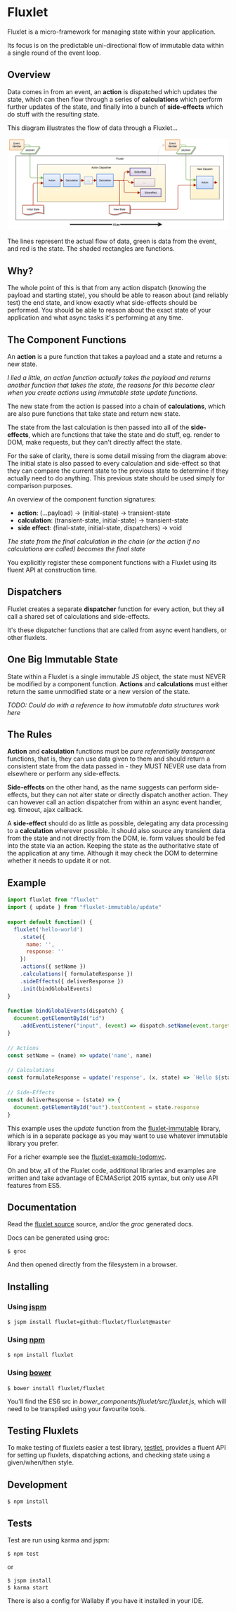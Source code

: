 # Fluxlet

Fluxlet is a micro-framework for managing state within your application.

Its focus is on the predictable uni-directional flow of immutable data within
a single round of the event loop.


## Overview

Data comes in from an event, an **action** is dispatched which updates the
state, which can then flow through a series of **calculations** which perform
further updates of the state, and finally into a bunch of **side-effects**
which do stuff with the resulting state.

This diagram illustrates the flow of data through a Fluxlet...

![Fluxlet data flow](fluxlet-data-flow.png)

The lines represent the actual flow of data, green is data from the event,
and red is the state. The shaded rectangles are functions.

## Why?

The whole point of this is that from any action dispatch (knowing the payload
and starting state), you should be able to reason about (and reliably test)
the end state, and know exactly what side-effects should be performed. You
should be able to reason about the exact state of your application and what
async tasks it's performing at any time.


## The Component Functions

An **action** is a pure function that takes a payload and a state and returns
a new state.

_I lied a little, an action function actually takes the payload and returns
another function that takes the state, the reasons for this become clear when
you create actions using immutable state update functions._

The new state from the action is passed into a chain of **calculations**,
which are also pure functions that take state and return new state.

The state from the last calculation is then passed into all of the
**side-effects**, which are functions that take the state and do stuff,
eg. render to DOM, make requests, but they can't directly affect the state.


For the sake of clarity, there is some detail missing from the diagram above:
The initial state is also passed to every calculation and side-effect so that
they can compare the current state to the previous state to determine if they
actually need to do anything. This previous state should be used simply for
comparison purposes.

An overview of the component function signatures:

- **action**: (...payload) -> (initial-state) -> transient-state
- **calculation**: (transient-state, initial-state) -> transient-state
- **side effect**: (final-state, initial-state, dispatchers) -> void

_The state from the final calculation in the chain (or the action if no
calculations are called) becomes the final state_

You explicitly register these component functions with a Fluxlet using its
fluent API at construction time.


## Dispatchers

Fluxlet creates a separate **dispatcher** function for every action, but they
all call a shared set of calculations and side-effects.

It's these dispatcher functions that are called from async event handlers, or
other fluxlets.


## One Big Immutable State

State within a Fluxlet is a single immutable JS object, the state must NEVER
be modified by a component function. **Actions** and **calculations** must
either return the same unmodified state or a new version of the state.

_TODO: Could do with a reference to how immutable data structures work here_


## The Rules

**Action** and **calculation** functions must be _pure referentially
transparent_ functions, that is, they can use data given to them and should
return a consistent state from the data passed in - they MUST NEVER use data
from elsewhere or perform any side-effects.

**Side-effects** on the other hand, as the name suggests can perform
side-effects, but they can not alter state or directly dispatch another action.
They can however call an action dispatcher from within an async event
handler, eg. timeout, ajax callback.

A **side-effect** should do as little as possible, delegating any data
processing to a **calculation** wherever possible. It should also source any
transient data from the state and not directly from the DOM, ie. form values
should be fed into the state via an action. Keeping the state as the
authoritative state of the application at any time. Although it may check the
DOM to determine whether it needs to update it or not.


## Example

```javascript
import fluxlet from "fluxlet"
import { update } from "fluxlet-immutable/update"

export default function() {
  fluxlet('hello-world')
    .state({
      name: '',
      response: ''
    })
    .actions({ setName })
    .calculations({ formulateResponse })
    .sideEffects({ deliverResponse })
    .init(bindGlobalEvents)
}

function bindGlobalEvents(dispatch) {
  document.getElementById("id")
    .addEventListener("input", (event) => dispatch.setName(event.target.value))
}

// Actions
const setName = (name) => update('name', name)

// Calculations
const formulateResponse = update('response', (x, state) => `Hello ${state.name}`)

// Side-Effects
const deliverResponse = (state) => {
  document.getElementById("out").textContent = state.response
}
```

This example uses the *update* function from the
[fluxlet-immutable](https://github.com/fluxlet/fluxlet-immutable) library, which is in a separate
package as you may want to use whatever immutable library you prefer.

For a richer example see the
[fluxlet-example-todomvc](https://github.com/fluxlet/fluxlet-example-todomvc).

Oh and btw, all of the Fluxlet code, additional libraries and examples are
written and take advantage of ECMAScript 2015 syntax, but only use API features
from ES5.


## Documentation

Read the [fluxlet source](src/fluxlet.js) source, and/or the _groc_ generated
docs.

Docs can be generated using groc:

    $ groc

And then opened directly from the filesystem in a browser.


## Installing

### Using [jspm](http://jspm.io)

    $ jspm install fluxlet=github:fluxlet/fluxlet@master

### Using [npm](https://www.npmjs.com/)

    $ npm install fluxlet

### Using [bower](http://bower.io/)

    $ bower install fluxlet/fluxlet

You'll find the ES6 src in _bower_components/fluxlet/src/fluxlet.js_,
which will need to be transpiled using your favourite tools.


## Testing Fluxlets

To make testing of fluxlets easier a test library,
[testlet](https://github.com/fluxlet/fluxlet-testlet), provides a fluent API
for setting up fluxlets, dispatching actions, and checking state using a
given/when/then style.


## Development

    $ npm install


## Tests

Test are run using karma and jspm:

    $ npm test

or

    $ jspm install
    $ karma start

There is also a config for Wallaby if you have it installed in your IDE.
